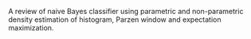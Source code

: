 A review of naive Bayes classifier using parametric and non-parametric density estimation of histogram, Parzen window and expectation maximization.
